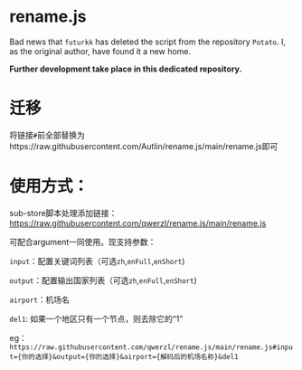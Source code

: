 # rename.js
Bad news that `futurkk` has deleted the script from the repository `Potato`. I, as the original author, have found it a new home.

**Further development take place in this dedicated repository.**

# 迁移
将链接`#`前全部替换为https://raw.githubusercontent.com/Autlin/rename.js/main/rename.js即可

# 使用方式：
sub-store脚本处理添加链接：
https://raw.githubusercontent.com/qwerzl/rename.js/main/rename.js

可配合argument一同使用。现支持参数：

`input`：配置关键词列表（可选`zh`,`enFull`,`enShort`)

`output`：配置输出国家列表（可选`zh`,`enFull`,`enShort`)

`airport`：机场名

`del1`: 如果一个地区只有一个节点，则去除它的“1”

eg：`https://raw.githubusercontent.com/qwerzl/rename.js/main/rename.js#input={你的选择}&output={你的选择}&airport={解码后的机场名称}&del1`
